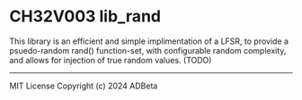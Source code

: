# CH32V003 lib_rand

This library is an efficient and simple implimentation of a LFSR, to
provide a psuedo-random rand() function-set, with configurable random 
complexity, and allows for injection of true random values. (TODO)  


----
MIT License
Copyright (c) 2024 ADBeta
